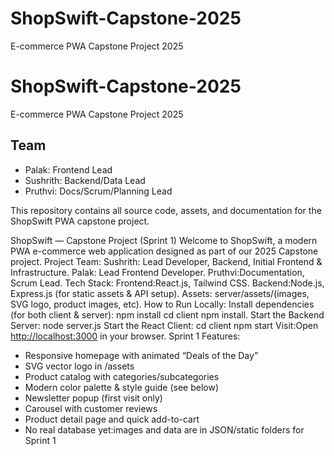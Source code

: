 # ShopSwift-Capstone-2025
E-commerce PWA Capstone Project 2025
# ShopSwift-Capstone-2025

E-commerce PWA Capstone Project 2025

## Team

- Palak: Frontend Lead
- Sushrith: Backend/Data Lead
- Pruthvi: Docs/Scrum/Planning Lead

This repository contains all source code, assets, and documentation for the ShopSwift PWA capstone project.

ShopSwift — Capstone Project (Sprint 1)
Welcome to ShopSwift, a modern PWA e-commerce web application designed as part of our 2025 Capstone project.
Project Team:
Sushrith: Lead Developer, Backend, Initial Frontend & Infrastructure.
Palak: Lead Frontend Developer.
Pruthvi:Documentation, Scrum Lead.
Tech Stack:
Frontend:React.js, Tailwind CSS.
Backend:Node.js, Express.js (for static assets & API setup).
Assets: server/assets/(images, SVG logo, product images, etc).
How to Run Locally:
Install dependencies (for both client & server):
npm install
    cd client
    npm install.
    Start the Backend Server:
    node server.js
    Start the React Client:
    cd client
    npm start
    Visit:Open [http://localhost:3000](http://localhost:3000) in your browser.
Sprint 1 Features:
- Responsive homepage with animated “Deals of the Day”
- SVG vector logo in /assets
- Product catalog with categories/subcategories
- Modern color palette & style guide (see below)
- Newsletter popup (first visit only)
- Carousel with customer reviews
- Product detail page and quick add-to-cart
- No real database yet:images and data are in JSON/static folders for Sprint 1